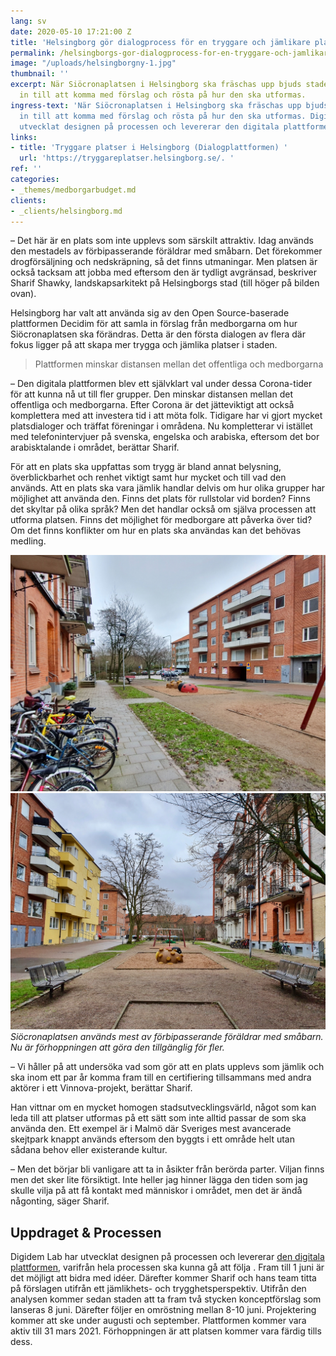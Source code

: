 ```yaml
---
lang: sv
date: 2020-05-10 17:21:00 Z
title: 'Helsingborg gör dialogprocess för en tryggare och jämlikare plats'
permalink: /helsingborgs-gor-dialogprocess-for-en-tryggare-och-jamlikare-plats/
image: "/uploads/helsingborgny-1.jpg"
thumbnail: ''
excerpt: När Siöcronaplatsen i Helsingborg ska fräschas upp bjuds stadens invånare
  in till att komma med förslag och rösta på hur den ska utformas.
ingress-text: 'När Siöcronaplatsen i Helsingborg ska fräschas upp bjuds stadens invånare
  in till att komma med förslag och rösta på hur den ska utformas. Digidem Lab har
  utvecklat designen på processen och levererar den digitala plattformen. '
links:
- title: 'Tryggare platser i Helsingborg (Dialogplattformen) '
  url: 'https://tryggareplatser.helsingborg.se/. '
ref: ''
categories:
- _themes/medborgarbudget.md
clients:
- _clients/helsingborg.md
---
```

– Det här är en plats som inte upplevs som särskilt attraktiv. Idag används den mestadels av förbipasserande föräldrar med småbarn. Det förekommer drogförsäljning och nedskräpning, så det finns utmaningar. Men platsen är också tacksam att jobba med eftersom den är tydligt avgränsad, beskriver Sharif Shawky, landskapsarkitekt på Helsingborgs stad (till höger på bilden ovan).

Helsingborg har valt att använda sig av den Open Source-baserade plattformen Decidim för att samla in förslag från medborgarna om hur Siöcronaplatsen ska förändras. Detta är den första dialogen av flera där fokus ligger på att skapa mer trygga och jämlika platser i staden.

> Plattformen minskar distansen mellan det offentliga och medborgarna

– Den digitala plattformen blev ett självklart val under dessa Corona-tider för att kunna nå ut till fler grupper. Den minskar distansen mellan det offentliga och medborgarna. Efter Corona är det jätteviktigt att också komplettera med att investera tid i att möta folk. Tidigare har vi gjort mycket platsdialoger och träffat föreningar i områdena. Nu kompletterar vi istället med telefonintervjuer på svenska, engelska och arabiska, eftersom det bor arabisktalande i området, berättar Sharif.

För att en plats ska uppfattas som trygg är bland annat belysning, överblickbarhet och renhet viktigt samt hur mycket och till vad den används. Att en plats ska vara jämlik handlar delvis om hur olika grupper har möjlighet att använda den. Finns det plats för rullstolar vid borden? Finns det skyltar på olika språk? Men det handlar också om själva processen att utforma platsen. Finns det möjlighet för medborgare att påverka över tid? Om det finns konflikter om hur en plats ska användas kan det behövas medling.

![](/uploads/platsen-hborg1.jpg)![](/uploads/platsen-hborg2.jpg)_Siöcronaplatsen används mest av förbipasserande föräldrar med småbarn. Nu är förhoppningen att göra den tillgänglig för fler._

– Vi håller på att undersöka vad som gör att en plats upplevs som jämlik och ska inom ett par år komma fram till en certifiering tillsammans med andra aktörer i ett Vinnova-projekt, berättar Sharif.

Han vittnar om en mycket homogen stadsutvecklingsvärld, något som kan leda till att platser utformas på ett sätt som inte alltid passar de som ska använda den. Ett exempel är i Malmö där Sveriges mest avancerade skejtpark knappt används eftersom den byggts i ett område helt utan sådana behov eller existerande kultur.

– Men det börjar bli vanligare att ta in åsikter från berörda parter. Viljan finns men det sker lite försiktigt. Inte heller jag hinner lägga den tiden som jag skulle vilja på att få kontakt med människor i området, men det är ändå någonting, säger Sharif.

## Uppdraget & Processen

Digidem Lab har utvecklat designen på processen och levererar [den digitala plattformen](https://tryggareplatser.helsingborg.se/.  "den digitala plattformen"), varifrån hela processen ska kunna gå att följa . Fram till 1 juni är det möjligt att bidra med idéer. Därefter kommer Sharif och hans team titta på förslagen utifrån ett jämlikhets- och trygghetsperspektiv. Utifrån den analysen kommer sedan staden att ta fram två stycken konceptförslag som lanseras 8 juni. Därefter följer en omröstning mellan 8-10 juni. Projektering kommer att ske under augusti och september. Plattformen kommer vara aktiv till 31 mars 2021. Förhoppningen är att platsen kommer vara färdig tills dess.
